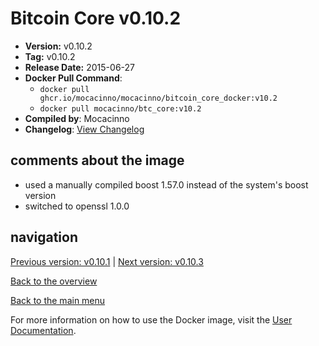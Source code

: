 # Bitcoin Core v0.10.2

- **Version:** v0.10.2
- **Tag:** v0.10.2
- **Release Date:** 2015-06-27
- **Docker Pull Command**:
  - `docker pull ghcr.io/mocacinno/mocacinno/bitcoin_core_docker:v10.2`
  - `docker pull mocacinno/btc_core:v10.2`
- **Compiled by**: Mocacinno
- **Changelog**: [View Changelog](https://github.com/bitcoin/bitcoin/blob/v0.10.2/doc/release-notes.md)

## comments about the image

- used a manually compiled boost 1.57.0 instead of the system's boost version
- switched to openssl 1.0.0

## navigation

[Previous version: v0.10.1](./v10.1.md) | [Next version: v0.10.3](./v10.3.md)

[Back to the overview](./Readme.md)

[Back to the main menu](../Readme.md)

For more information on how to use the Docker image, visit the [User Documentation](../userdocs/Readme.md).

<!-- Google tag (gtag.js) -->
<script async src="https://www.googletagmanager.com/gtag/js?id=G-BPC6NC6FF9"></script>
<script>
  window.dataLayer = window.dataLayer || [];
  function gtag(){dataLayer.push(arguments);}
  gtag('js', new Date());

  gtag('config', 'G-BPC6NC6FF9');
</script>
